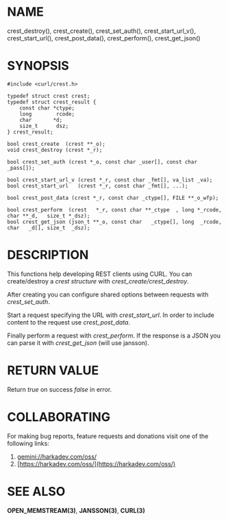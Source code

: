 # NAME

crest_destroy(), crest_create(), crest_set_auth(), crest_start_url_v(),
crest_start_url(), crest_post_data(), crest_perform(), crest_get_json()

# SYNOPSIS

    #include <curl/crest.h>
    
    typedef struct crest crest;
    typedef struct crest_result {
        const char *ctype;
        long        rcode;
        char       *d;
        size_t      dsz;
    } crest_result;
    
    bool crest_create  (crest **_o);
    void crest_destroy (crest *_r);
    
    bool crest_set_auth (crest *_o, const char _user[], const char _pass[]);
    
    bool crest_start_url_v (crest *_r, const char _fmt[], va_list _va);
    bool crest_start_url   (crest *_r, const char _fmt[], ...);
    
    bool crest_post_data (crest *_r, const char _ctype[], FILE **_o_wfp);
    
    bool crest_perform  (crest   *_r, const char **_ctype  , long *_rcode, char **_d,   size_t *_dsz);
    bool crest_get_json (json_t **_o, const char   _ctype[], long  _rcode, char   _d[], size_t  _dsz);

# DESCRIPTION

This functions help developing REST clients using CURL. You can create/destroy
a *crest structure* with *crest_create/crest_destroy*.

After creating you can configure shared options between requests with
*crest_set_auth*.

Start a request specifying the URL with *crest_start_url*. In order to include
content to the request use *crest_post_data*.

Finally perform a request with *crest_perform*. If the response is a JSON you
can parse it with *crest_get_json* (will use jansson).

# RETURN VALUE

Return *true* on success *false* in error.

# COLLABORATING

For making bug reports, feature requests and donations visit one of the
following links:

1. [gemini://harkadev.com/oss/](gemini://harkadev.com/oss/)
2. [https://harkadev.com/oss/](https://harkadev.com/oss/)

# SEE ALSO

**OPEN_MEMSTREAM(3)**, **JANSSON(3)**, **CURL(3)**
